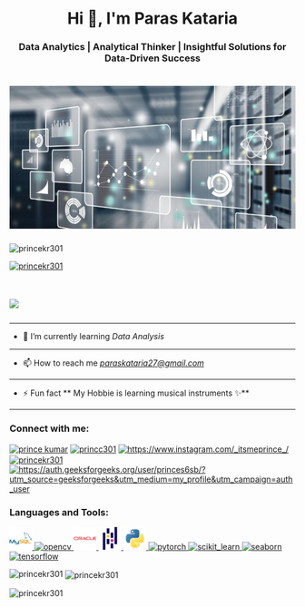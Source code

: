 <h1 align="center">Hi 👋, I'm Paras Kataria</h1>
<h3 align="center">Data Analytics | Analytical Thinker | Insightful Solutions for Data-Driven Success</h3>

<h1 align="center">
 <img src="https://github.com/ParasKataria27/ParasKataria27/blob/main/data.jpg" />
</h1>



<p align="left"> <img src="https://komarev.com/ghpvc/?username=princekr301&label=Profile%20views&color=0e75b6&style=flat" alt="princekr301" /> </p>

<p align="left"> <a href="https://github.com/ryo-ma/github-profile-trophy"><img src="https://github-profile-trophy.vercel.app/?username=princekr301" alt="princekr301" /></a> </p>


<h1 align="left">
 <img src="https://www.bing.com/th/id/OGC.3db4efc7212aa4ce72d20434bc9062bd?pid=1.7&rurl=https%3a%2f%2f68.media.tumblr.com%2f2dd4d7ffef659c784463a8550fc5c937%2ftumblr_nmlzen6xr71te4bufo1_400.gif&ehk=9lkUqrvySmzAPXcgD3QT9AMrpCgI8sEDNSk3ZSn0%2fuY%3d" />
</h1>


-------------------------------------------------------------------------------------------------------------------------------------------------------------
- 🌱 I’m currently learning *Data Analysis*
------------------------------------------------------------------------------------------------------------------------------------------------------------
- 📫 How to reach me *paraskataria27@gmail.com*
------------------------------------------------------------------------------------------------------------------------------------------------------------
- ⚡ Fun fact ** My Hobbie is learning musical instruments ✨**
------------------------------------------------------------------------------------------------------------------------------------------------------------
<h3 align="left">Connect with me:</h3>
<p align="left">
<a href="https://linkedin.com/in/prince kumar" target="blank"><img align="center" src="https://raw.githubusercontent.com/rahuldkjain/github-profile-readme-generator/master/src/images/icons/Social/linked-in-alt.svg" alt="prince kumar" height="30" width="40" /></a>
<a href="https://kaggle.com/princc301" target="blank"><img align="center" src="https://raw.githubusercontent.com/rahuldkjain/github-profile-readme-generator/master/src/images/icons/Social/kaggle.svg" alt="princc301" height="30" width="40" /></a>
<a href="itsmeprince" target="blank"><img align="center" src="https://raw.githubusercontent.com/rahuldkjain/github-profile-readme-generator/master/src/images/icons/Social/instagram.svg" alt="https://www.instagram.com/_itsmeprince_/" height="30" width="40" /></a>
<a href="https://www.hackerrank.com/princekr301" target="blank"><img align="center" src="https://raw.githubusercontent.com/rahuldkjain/github-profile-readme-generator/master/src/images/icons/Social/hackerrank.svg" alt="princekr301" height="30" width="40" /></a>
<a href="https://auth.geeksforgeeks.org/user/https://auth.geeksforgeeks.org/user/princes6sb/?utm_source=geeksforgeeks&utm_medium=my_profile&utm_campaign=auth_user" target="blank"><img align="center" src="https://raw.githubusercontent.com/rahuldkjain/github-profile-readme-generator/master/src/images/icons/Social/geeks-for-geeks.svg" alt="https://auth.geeksforgeeks.org/user/princes6sb/?utm_source=geeksforgeeks&utm_medium=my_profile&utm_campaign=auth_user" height="30" width="40" /></a>
</p>

<h3 align="left">Languages and Tools:</h3>
<p align="left"> <a href="https://www.mysql.com/" target="_blank" rel="noreferrer"> <img src="https://raw.githubusercontent.com/devicons/devicon/master/icons/mysql/mysql-original-wordmark.svg" alt="mysql" width="40" height="40"/> </a> <a href="https://opencv.org/" target="_blank" rel="noreferrer"> <img src="https://www.vectorlogo.zone/logos/opencv/opencv-icon.svg" alt="opencv" width="40" height="40"/> </a> <a href="https://www.oracle.com/" target="_blank" rel="noreferrer"> <img src="https://raw.githubusercontent.com/devicons/devicon/master/icons/oracle/oracle-original.svg" alt="oracle" width="40" height="40"/> </a> <a href="https://pandas.pydata.org/" target="_blank" rel="noreferrer"> <img src="https://raw.githubusercontent.com/devicons/devicon/2ae2a900d2f041da66e950e4d48052658d850630/icons/pandas/pandas-original.svg" alt="pandas" width="40" height="40"/> </a> <a href="https://www.python.org" target="_blank" rel="noreferrer"> <img src="https://raw.githubusercontent.com/devicons/devicon/master/icons/python/python-original.svg" alt="python" width="40" height="40"/> </a> <a href="https://pytorch.org/" target="_blank" rel="noreferrer"> <img src="https://www.vectorlogo.zone/logos/pytorch/pytorch-icon.svg" alt="pytorch" width="40" height="40"/> </a> <a href="https://scikit-learn.org/" target="_blank" rel="noreferrer"> <img src="https://upload.wikimedia.org/wikipedia/commons/0/05/Scikit_learn_logo_small.svg" alt="scikit_learn" width="40" height="40"/> </a> <a href="https://seaborn.pydata.org/" target="_blank" rel="noreferrer"> <img src="https://seaborn.pydata.org/_images/logo-mark-lightbg.svg" alt="seaborn" width="40" height="40"/> </a> <a href="https://www.tensorflow.org" target="_blank" rel="noreferrer"> <img src="https://www.vectorlogo.zone/logos/tensorflow/tensorflow-icon.svg" alt="tensorflow" width="40" height="40"/> </a> </p>

<p><img align="left" src="https://github-readme-stats.vercel.app/api/top-langs?username=princekr301&show_icons=true&locale=en&layout=compact" alt="princekr301" /></p>

<p>&nbsp;<img align="center" src="https://github-readme-stats.vercel.app/api?username=princekr301&show_icons=true&locale=en" alt="princekr301" /></p>

<p><img align="center" src="https://github-readme-streak-stats.herokuapp.com/?user=princekr301&" alt="princekr301" /></p>
